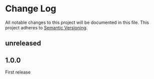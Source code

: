 # Change Log
All notable changes to this project will be documented in this file.
This project adheres to [Semantic Versioning](http://semver.org/). 

## unreleased

## 1.0.0

First release

